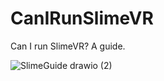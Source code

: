 # CanIRunSlimeVR
Can I run SlimeVR? A guide.


![SlimeGuide drawio (2)](https://github.com/MenacingExiler/CanIRunSlimeVR/assets/95016176/78cd78ad-2934-46af-8823-4abd5f9f3c8f)
